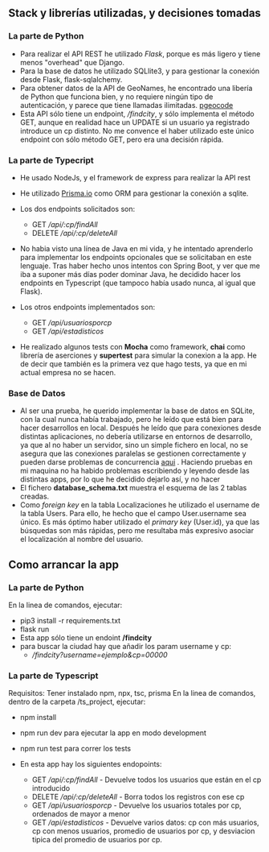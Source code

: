## Stack y librerías utilizadas, y decisiones tomadas

### La parte de Python

- Para realizar el API REST he utilizado *Flask*, porque es más ligero y tiene menos "overhead" que Django.
- Para la base de datos he utilizado SQLlite3, y para gestionar la conexión desde Flask, flask-sqlalchemy.
- Para obtener datos de la API de GeoNames, he encontrado una libería de Python que funciona bien, y no requiere ningún tipo de autenticación, y parece que tiene llamadas ilimitadas. [pgeocode](https://pypi.org/project/pgeocode/)
- Esta API sólo tiene un endpoint, */findcity*, y sólo implementa el método GET, aunque en realidad hace un UPDATE si un usuario ya registrado introduce un cp distinto. No me convence el haber utilizado este único endpoint con sólo método GET, pero era una decisión rápida.


### La parte de Typecript
- He usado NodeJs, y el framework de express para realizar la API rest
- He utilizado [Prisma.io](https://www.prisma.io/) como ORM para gestionar la conexión a sqlite.
- Los dos endpoints solicitados son:
    - GET */api/:cp/findAll*
    - DELETE */api/:cp/deleteAll*

- No habia visto una línea de Java en mi vida, y he intentado aprenderlo  para implementar los endpoints opcionales que se solicitaban en este lenguaje. Tras haber hecho unos intentos con Spring Boot, y ver que me iba a suponer más días poder dominar Java, he decidido hacer los endpoints en Typescript (que tampoco había usado nunca, al igual que Flask).

- Los otros endpoints implementados son:
    - GET */api/usuariosporcp*
    - GET */api/estadisticos*

- He realizado algunos tests con **Mocha** como framework, **chai** como librería de aserciones y **supertest** para simular la conexion a la app. He de decir que también es la primera vez que hago tests, ya que en mi actual empresa no se hacen. 

### Base de Datos
- Al ser una prueba, he querido implementar la base de datos en SQLite, con la cual nunca había trabajado, pero he leído que está bien para hacer desarrollos en local. Después he leído que para conexiones desde distintas aplicaciones, no debería utilizarse en entornos de desarrollo, ya que al no haber un servidor, sino un simple fichero en local, no se asegura que las conexiones paralelas se gestionen correctamente y pueden darse problemas de concurrencia [aqui](https://www.sqlite.org/faq.html#q5) . Haciendo pruebas en mi maquina no ha habido problemas escribiendo y leyendo desde las distintas apps, por lo que he decidido dejarlo así, y no hacer
- El fichero **database_schema.txt** muestra el esquema de las 2 tablas creadas.
- Como *foreign key* en la tabla Localizaciones he utilizado el username de la tabla Users. Para ello, he hecho que el campo User.username sea único. Es más óptimo haber utilizado el *primary key* (User.id), ya que las búsquedas son más rápidas, pero me resultaba más expresivo asociar el localización al nombre del usuario.


## Como arrancar la app

### La parte de Python
En la linea de comandos, ejecutar:

- pip3 install -r requirements.txt
- flask run
- Esta app sólo tiene un endoint **/findcity**
- para buscar la ciudad hay que añadir los param username y cp: 
    - */findcity?username=ejemplo&cp=00000*

### La parte de Typescript
Requisitos: Tener instalado npm, npx, tsc, prisma
En la linea de comandos, dentro de la carpeta /ts_project, ejecutar:
- npm install
- npm run dev para ejecutar la app en modo development
- npm run test para correr los tests

- En esta app hay los siguientes endopoints:
    - GET */api/:cp/findAll* - Devuelve todos los usuarios que están en el cp introducido
    - DELETE */api/:cp/deleteAll* - Borra todos los registros con ese cp
    - GET */api/usuariosporcp* - Devuelve los usuarios totales por cp, ordenados de mayor a menor
    - GET */api/estadisticos* - Devuelve varios datos: cp con más usuarios, cp con menos usuarios, promedio de usuarios por cp, y desviacion tipica del promedio de usuarios por cp.

